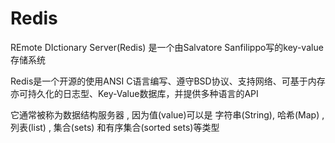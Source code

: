 # Redis

REmote DIctionary Server(Redis) 是一个由Salvatore Sanfilippo写的key-value存储系统

Redis是一个开源的使用ANSI C语言编写、遵守BSD协议、支持网络、可基于内存亦可持久化的日志型、Key-Value数据库，并提供多种语言的API

它通常被称为数据结构服务器 , 因为值(value)可以是 字符串(String), 哈希(Map) , 列表(list) , 集合(sets) 和有序集合(sorted sets)等类型
